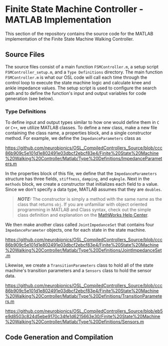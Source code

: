 # Finite State Machine Controller - MATLAB Implementation
This section of the repository contains the source code for the MATLAB implementation of the Finite State Machine Walking Controller. 

## Source Files
The source files consist of a main function `FSMController.m`, a setup script `FSMController_setup.m`, and a `Type Definitions` directory. The main function `FSMController.m` is what our OSL code will call each time through the control loop to execute the state machine logic and calculate knee and ankle impedance values. The setup script is used to configure the search path and to define the function's input and output variables for code generation (see below). 

### Type Definitions
To define input and output types similar to how one would define them in `C` or `C++`, we utilize MATLAB classes. To define a new class, make a new file containing the class name, a properties block, and a single constructor method. For example, we define the `ImpedanceParameters` class as

https://github.com/neurobionics/OSL_CompiledControllers_Source/blob/ccc86b909c5e101d1e802491e03dbcf2ebcf83e4/Finite%20State%20Machine%20Walking%20Controller/Matlab/Type%20Definitions/ImpedanceParameters.m

In the properties block of this file, we define that the `ImpedanceParameters` structure has three fields, `stiffness`, `damping`, and `eqAngle`. Next in the `methods` block, we create a constructor that initializes each field to a value. Since we don't specify a data type, MATLAB assumes that they are `doubles`. 

> **_NOTE:_** The constructor is simply a method with the same name as the class that returns `obj`. If you are unfamiliar with object oriented programming in MATLAB and Class syntax, check out the simple class definition and explanation on the [MathWorks Help Center](https://www.mathworks.com/help/matlab/matlab_oop/user-defined-classes.html). 

We then make another class called `JointImpedanceSet` that contains four `ImpedanceParameter` objects, one for each state in the state machine.

https://github.com/neurobionics/OSL_CompiledControllers_Source/blob/ccc86b909c5e101d1e802491e03dbcf2ebcf83e4/Finite%20State%20Machine%20Walking%20Controller/Matlab/Type%20Definitions/JointImpedanceSet.m

Likewise, we create a `TransitionParameters` class to hold all of the state machine's transition parameters and a `Sensors` class to hold the sensor data. 

https://github.com/neurobionics/OSL_CompiledControllers_Source/blob/ccc86b909c5e101d1e802491e03dbcf2ebcf83e4/Finite%20State%20Machine%20Walking%20Controller/Matlab/Type%20Definitions/TransitionParameters.m

https://github.com/neurobionics/OSL_CompiledControllers_Source/blob/eb5e9d8503c824d5ebe9170c34fe1d6215663e30/Finite%20State%20Machine%20Walking%20Controller/Matlab/Type%20Definitions/Sensors.m

## Code Generation and Compilation